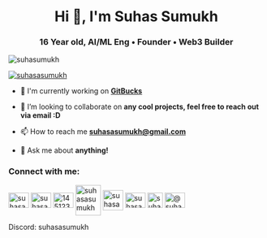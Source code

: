 <!--<p align="center">
 <img src="https://camo.githubusercontent.com/f1c0fc76d120f760664938edd8e1818f9d407b03f8ce7d306e12094d8853b6a0/687474703a2f2f692e696d6775722e636f6d2f6337476d414a662e706e67">
</p>-->
<h1 align="center">Hi 👋, I'm Suhas Sumukh</h1>
<h3 align="center">16 Year old, AI/ML Eng • Founder • Web3 Builder</h3>

<p align="left"> <img src="https://komarev.com/ghpvc/?username=suhasumukh&label=Profile%20views&color=0e75b6&style=flat" alt="suhasumukh" /> </p>

<p align="left"> <a href="https://twitter.com/suhasasumukh" target="blank"><img src="https://img.shields.io/twitter/follow/suhasasumukh?logo=twitter&style=for-the-badge" alt="suhasasumukh" /></a></p>

- 🔭 I'm currently working on **[GitBucks](https://www.gitbucks.com)**

- 👯 I’m looking to collaborate on **any cool projects, feel free to reach out via email :D**

- 📫 How to reach me **suhasasumukh@gmail.com**

- 💬 Ask me about **anything!**

<h3 align="left">Connect with me:</h3>
<p align="left">
<a href="https://twitter.com/suhasasumukh" target="blank"><img align="center" src="https://raw.githubusercontent.com/rahuldkjain/github-profile-readme-generator/master/src/images/icons/Social/twitter.svg" alt="suhasasumukh" height="30" width="40" /></a>
<a href="https://linkedin.com/in/suhasasumukh" target="blank"><img align="center" src="https://raw.githubusercontent.com/rahuldkjain/github-profile-readme-generator/master/src/images/icons/Social/linked-in-alt.svg" alt="suhasasumukh" height="30" width="40" /></a>
<a href="https://stackoverflow.com/users/14512347" target="blank"><img align="center" src="https://raw.githubusercontent.com/rahuldkjain/github-profile-readme-generator/master/src/images/icons/Social/stack-overflow.svg" alt="14512347" height="30" width="40" /></a>
<a href="https://g.dev/suhasasumukh" target="blank"><img align="center" src="https://encrypted-tbn0.gstatic.com/images?q=tbn:ANd9GcTEWCwCJND5C3c7S2eP5GZmGrfPutvl_aEu4qUvqCkfEQ&s" alt="suhasasumukh" height="60" width="50" /></a>
<a href="https://fueler.io/suhasasumukh" target="blank"><img align="center" src="https://media.licdn.com/dms/image/C4D0BAQG5ukPkCZByqA/company-logo_200_200/0/1641886748891?e=2147483647&v=beta&t=mePRt50ljxAathEqE1m_nScKzzcFtcWg50EWmVCPVRE" alt="suhasasumukh" height="40" width="40" /></a>
 <a href="https://dev.to/suhasasumukh" target="blank"><img align="center" src="https://raw.githubusercontent.com/rahuldkjain/github-profile-readme-generator/master/src/images/icons/Social/devto.svg" alt="suhasasumukh" height="30" width="40" /></a>
<a href="https://cal.com/suhasasumukh" target="blank"><img align="center" src="https://th.bing.com/th/id/R.a3a076e8d4a5cd0819a146e567b0d3a9?rik=pQeMk6ng4dgfYQ&riu=http%3a%2f%2fcdn.onlinewebfonts.com%2fsvg%2fimg_52513.png&ehk=23Gcav0Bsq3MeNiiLUekM3b%2brzLhKdBFxNhs2Y7IpOc%3d&risl=&pid=ImgRaw&r=0" alt="suhasasumukh" height="30" width="30" /></a>
<a href="https://hashnode.com/@suhasasumukh" target="blank"><img align="center" src="https://raw.githubusercontent.com/rahuldkjain/github-profile-readme-generator/master/src/images/icons/Social/hashnode.svg" alt="@suhasasumukh" height="30" width="40" /></a>
<p>Discord: suhasasumukh</p>
</p>


<!--<h3 align="left">Languages and Tools:</h3>
<p align="left"> <a href="https://getbootstrap.com" target="_blank" rel="noreferrer"> <img src="https://raw.githubusercontent.com/devicons/devicon/master/icons/bootstrap/bootstrap-plain-wordmark.svg" alt="bootstrap" width="40" height="40"/> </a> <a href="https://www.figma.com/" target="_blank" rel="noreferrer"> <img src="https://www.vectorlogo.zone/logos/figma/figma-icon.svg" alt="figma" width="40" height="40"/> </a> <a href="https://flask.palletsprojects.com/" target="_blank" rel="noreferrer"> <img src="https://www.vectorlogo.zone/logos/pocoo_flask/pocoo_flask-icon.svg" alt="flask" width="40" height="40"/> </a> <a href="https://www.framer.com/" target="_blank" rel="noreferrer"> <img src="https://www.vectorlogo.zone/logos/framer/framer-icon.svg" alt="framer" width="40" height="40"/> </a> <a href="https://www.java.com" target="_blank" rel="noreferrer"> <img src="https://raw.githubusercontent.com/devicons/devicon/master/icons/java/java-original.svg" alt="java" width="40" height="40"/> </a> <a href="https://developer.mozilla.org/en-US/docs/Web/JavaScript" target="_blank" rel="noreferrer"> <img src="https://raw.githubusercontent.com/devicons/devicon/master/icons/javascript/javascript-original.svg" alt="javascript" width="40" height="40"/> </a> <a href="https://nodejs.org" target="_blank" rel="noreferrer"> <img src="https://raw.githubusercontent.com/devicons/devicon/master/icons/nodejs/nodejs-original-wordmark.svg" alt="nodejs" width="40" height="40"/> </a> <a href="https://opencv.org/" target="_blank" rel="noreferrer"> <img src="https://www.vectorlogo.zone/logos/opencv/opencv-icon.svg" alt="opencv" width="40" height="40"/> </a> <a href="https://www.python.org" target="_blank" rel="noreferrer"> <img src="https://raw.githubusercontent.com/devicons/devicon/master/icons/python/python-original.svg" alt="python" width="40" height="40"/> </a> <a href="https://pytorch.org/" target="_blank" rel="noreferrer"> <img src="https://www.vectorlogo.zone/logos/pytorch/pytorch-icon.svg" alt="pytorch" width="40" height="40"/> </a> <a href="https://reactjs.org/" target="_blank" rel="noreferrer"> <img src="https://raw.githubusercontent.com/devicons/devicon/master/icons/react/react-original-wordmark.svg" alt="react" width="40" height="40"/> </a> <a href="https://tailwindcss.com/" target="_blank" rel="noreferrer"> <img src="https://www.vectorlogo.zone/logos/tailwindcss/tailwindcss-icon.svg" alt="tailwind" width="40" height="40"/> </a> <a href="https://www.tensorflow.org" target="_blank" rel="noreferrer"> <img src="https://www.vectorlogo.zone/logos/tensorflow/tensorflow-icon.svg" alt="tensorflow" width="40" height="40"/> </a> </p>



<!--
<img align="right" src="https://github-readme-stats.vercel.app/api/top-langs/?username=suhasasumukh&count_private=true&langs_count=7&theme=light&layout=compact" />


[![GitHub Streak](https://streak-stats.demolab.com?user=suhasasumukh)](https://git.io/streak-stats)

-->

